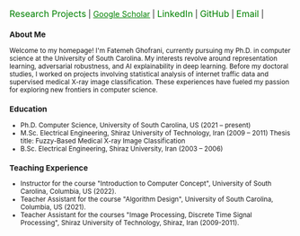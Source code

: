<a href="publications.html" style="font-size: 16px; color: green; text-decoration: none;">Research Projects</a> |
<a href="https://scholar.google.com/citations?user=NWOeb_AAAAAJ&hl=en&oi=ao" style="color: green;">Google Scholar</a> |
<a href="http://www.linkedin.com/in/fatemeh-ghofrani-a0331b7a/" style="font-size: 16px; color: green; text-decoration: none;">LinkedIn</a> | 
<a href="https://github.com/gh-fatima" style="font-size: 16px; color: green; text-decoration: none;">GitHub</a> |
<a href="mailto:ghofrani@email.sc.edu" style="font-size: 16px; color: green; text-decoration: none;">Email</a> | 
<small>
### About Me
Welcome to my homepage! I'm Fatemeh Ghofrani, currently pursuing my Ph.D. in computer science at the University of South Carolina. My interests revolve around representation learning, adversarial robustness, and AI explainability in deep learning. Before my doctoral studies, I worked on projects involving statistical analysis of internet traffic data and supervised medical X-ray image classification. These experiences have fueled my passion for exploring new frontiers in computer science.

### Education
- Ph.D. Computer Science, University of South Carolina, US (2021 – present)
- M.Sc. Electrical Engineering, Shiraz University of Technology, Iran (2009 – 2011)
  Thesis title: Fuzzy-Based Medical X-ray Image Classification
- B.Sc. Electrical Engineering, Shiraz University, Iran (2003 – 2006)
  
### Teaching Experience
- Instructor for the course "Introduction to Computer Concept", University of South Carolina, Columbia, US (2022).
- Teacher Assistant for the course "Algorithm Design", University of South Carolina, Columbia, US (2021).
- Teacher Assistant for the courses "Image Processing, Discrete Time Signal Processing", Shiraz University of Technology, Shiraz, Iran (2009-2011).
<small>

